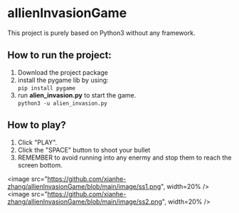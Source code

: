 # allienInvasionGame

This project is purely based on Python3 without any framework.  


## How to run the project:
1. Download the project package 
2. install the pygame lib by using:  
 `pip install pygame`
3. run __alien_invasion.py__ to start the game.  
`python3 -u alien_invasion.py`   

## How to play?
1. Click "PLAY". 
2. Click the "SPACE" button to shoot your bullet  
3. REMEMBER to avoid running into any enermy and stop them to reach the screen bottom.    


<image src="https://github.com/xianhe-zhang/allienInvasionGame/blob/main/image/ss1.png", width=20% />  
<image src="https://github.com/xianhe-zhang/allienInvasionGame/blob/main/image/ss2.png", width=20% />
 
